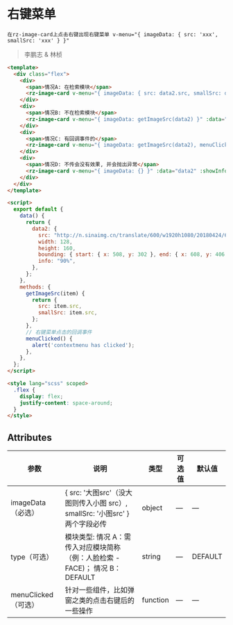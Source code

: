 # 右键菜单

`在rz-image-card上点击右键出现右键菜单 v-menu="{ imageData: { src: 'xxx', smallSrc: 'xxx' } }"`

> 李鹏志 & 林桢

```html
<template>
  <div class="flex">
    <div>
      <span>情况A: 在检索模块</span>
      <rz-image-card v-menu="{ imageData: { src: data2.src, smallSrc: data2.src }, type: 'INTELLIGENT' }" :data="data2" :transition="false"></rz-image-card>
    </div>
    <div>
      <span>情况B: 不在检索模块</span>
      <rz-image-card v-menu="{ imageData: getImageSrc(data2) }" :data="data2" :showInfo="false"></rz-image-card>
    </div>
    <div>
      <span>情况C: 有回调事件的</span>
      <rz-image-card v-menu="{ imageData: getImageSrc(data2), menuClicked, }"" :data="data2" :showInfo="false"></rz-image-card>
    </div>
    <div>
      <span>情况D: 不传会没有效果, 并会抛出异常</span>
      <rz-image-card v-menu="{ imageData: {} }" :data="data2" :showInfo="false"></rz-image-card>
    </div>
  </div>
</template>

<script>
  export default {
    data() {
      return {
        data2: {
          src: "http://n.sinaimg.cn/translate/600/w1920h1080/20180424/6Gzs-fzqvvsa3882201.jpg",
          width: 128,
          height: 160,
          bounding: { start: { x: 508, y: 302 }, end: { x: 608, y: 406 } },
          info: "90%",
        },
      };
    },
    methods: {
      getImageSrc(item) {
        return {
          src: item.src,
          smallSrc: item.src,
        };
      },
      // 右键菜单点击的回调事件
      menuClicked() {
        alert('contextmenu has clicked');
      },
    },
  };
</script>

<style lang="scss" scoped>
  .flex {
    display: flex;
    justify-content: space-around;
  }
</style>
```

## Attributes

| 参数              | 说明                                                                           | 类型   | 可选值 | 默认值  |
| ----------------- | ------------------------------------------------------------------------------ | ------ | ------ | ------- |
| imageData（必选） | { src: '大图src'（没大图则传入小图 src）, smallSrc: '小图src' } 两个字段必传 | object | —      | —       |
| type（可选）      | 模块类型: 情况 A：需传入对应模块简称（例：人脸检索 - FACE)； 情况 B：DEFAULT   | string | —      | DEFAULT |
| menuClicked（可选） | 针对一些组件，比如弹窗之类的点击右键后的一些操作   | function | —      | —      |
